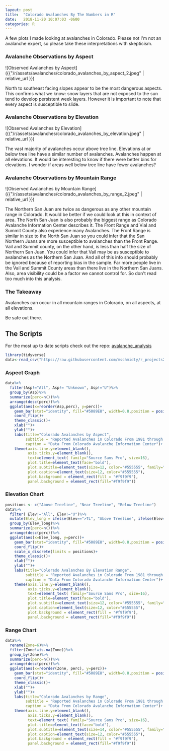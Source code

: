 ```yaml
---
layout: post
title:  "Colorado Avalanches By The Numbers in R"
date:   2018-11-20 10:07:03 -0600
categories: R
---
```


A few plots I made looking at avalanches in Colorado.  Please not I'm not an avalanche expert, so please take these interpretations with skepticism.

### Avalanche Observations by Aspect
![Observed Avalanches by Aspect]({{"/r/assets/avalanches/colorado_avalanches_by_aspect_2.jpeg" | relative_url }})

North to southeast facing slopes appear to be the most dangerous aspects.  This confirms what we know:  snow layers that are not exposed to the sun tend to develop persistent week layers.  However it is important to note that every aspect is susceptible to slide.

### Avalanche Observations by Elevation
![Observed Avalanches by Elevation]({{"/r/assets/avalanches/colorado_avalanches_by_elevation.jpeg" | relative_url }})

The vast majority of avalanches occur above tree line.  Elevations at or below tree line have a similar number of avalanches. Avalanches happen at all elevations.  It would be interesting to know if there were better bins for elevations.  I wonder if areas well below tree line have fewer avalanches?

### Avalanche Observations by Mountain Range
![Observed Avalanches by Mountain Range]({{"/r/assets/avalanches/colorado_avalanches_by_range_2.jpeg" | relative_url }})

The Northern San Juan are twice as dangerous as any other mountain range in Colorado.  It would be better if we could look at this in context of area.  The North San Juan is also probably the biggest range as Colorado Avalanche Information Center describes it.  The Front Range and Vial and Summit County also experience many Avalanches. The Front Range is similar in size to the North San Juan so you could infer that the San Northern Juans are more susceptible to avalanches than the Front Range.  Vail and Summit county, on the other hand, is less than half the size of Northern San Juan.  You could infer that Vail may be as susceptible to avalanches as the Northern San Juan.  And all of this info should probably be ignored because of reporting bias in the sample.  Far more people live in the Vail and Summit County areas than there live in the Northern San Juans. Also, area visibility could be a factor we cannot control for.  So don't read too much into this analysis.

### The Takeaway
Avalanches can occur in all mountain ranges in Colorado, on all aspects, at all elevations.  

Be safe out there.

## The Scripts
For the most up to date scripts check out the repo: [avalanche_analysis](https://github.com/mschmidty/r_projects2/tree/master/avalanche_caic)
```r
library(tidyverse)
data<-read_csv("https://raw.githubusercontent.com/mschmidty/r_projects2/master/avalanche_caic/CAIC_avalanches_1981-11-01_2018-12-02.csv")
```

### Aspect Graph

```r
data%>%
  filter(Asp!="All", Asp!= "Unknown", Asp!="U")%>%
  group_by(Asp)%>%
  summarize(perc=n())%>%
  arrange(desc(perc))%>%
  ggplot(aes(x=reorder(Asp,perc), y=perc))+
    geom_bar(stat="identity", fill="#5089E8", width=0.8,position = position_dodge(width=0.2) )+
    coord_flip()+
    theme_classic()+
    xlab("")+
    ylab("")+
    labs(title="Colorado Avalanches by Aspect",
         subtitle = "Reported Avalanches in Colorado From 1981 through the winter of 2017",
         caption = "Data From Colorado Avalanche Information Center")+
    theme(axis.line.y=element_blank(),
          axis.ticks.y=element_blank(),
          text=element_text( family="Source Sans Pro", size=16),
          plot.title=element_text(face="bold"),
          plot.subtitle=element_text(size=12, color="#555555", family="Source Sans Pro Light"),
          plot.caption=element_text(size=12, color="#555555"),
          plot.background = element_rect(fill = "#f9f9f9"),
          panel.background = element_rect(fill="#f9f9f9"))
```
### Elevation Chart
```r
positions <- c("Above Treeline", "Near Treeline", "Below Treeline")
data%>%
  filter( Elev!="All", Elev!="U")%>%
  mutate(Elev_long = ifelse(Elev==">TL", "Above Treeline", ifelse(Elev=="<TL", "Below Treeline", "Near Treeline")))%>%
  group_by(Elev_long)%>%
  summarize(perc=n())%>%
  arrange(desc(perc))%>%
  ggplot(aes(x=Elev_long, y=perc))+
    geom_bar(stat="identity", fill="#5089E8", width=0.8,position = position_dodge(width=0.2) )+
    coord_flip()+
    scale_x_discrete(limits = positions)+
    theme_classic()+
    xlab("")+
    ylab("")+
    labs(title="Colorado Avalanches By Elevation Range",
         subtitle = "Reported Avalanches in Colorado From 1981 through the winter of 2017",
         caption = "Data From Colorado Avalanche Information Center")+
    theme(axis.line.y=element_blank(),
          axis.ticks.y=element_blank(),
          text=element_text( family="Source Sans Pro", size=16),
          plot.title=element_text(face="bold"),
          plot.subtitle=element_text(size=12, color="#555555", family="Source Sans Pro Light"),
          plot.caption=element_text(size=12, color="#555555"),
          plot.background = element_rect(fill = "#f9f9f9"),
          panel.background = element_rect(fill="#f9f9f9"))
```

### Range Chart
```r
data%>%
  rename(Zone=6)%>%
  filter(Zone!=is.na(Zone))%>%
  group_by(Zone)%>%
  summarize(perc=n())%>%
  arrange(desc(perc))%>%
  ggplot(aes(x=reorder(Zone, perc), y=perc))+
    geom_bar(stat="identity", fill="#5089E8", width=0.8,position = position_dodge(width=0.2) )+
    coord_flip()+
    theme_classic()+
    xlab("")+
    ylab("")+
    labs(title="Colorado Avalanches by Range",
         subtitle = "Reported Avalanches in Colorado From 1981 through the winter of 2017",
         caption = "Data From Colorado Avalanche Information Center")+
    theme(axis.line.y=element_blank(),
          axis.ticks.y=element_blank(),
          text=element_text( family="Source Sans Pro", size=16),
          plot.title=element_text(face="bold"),
          plot.subtitle=element_text(size=14, color="#555555", family="Source Sans Pro Light"),
          plot.caption=element_text(size=12, color="#555555"),
          plot.background = element_rect(fill = "#f9f9f9"),
          panel.background = element_rect(fill="#f9f9f9"))
```
